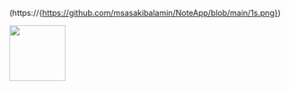(https://{https://github.com/msasakibalamin/NoteApp/blob/main/1s.png})



<img src="https://github.com/msasakibalamin/NoteApp/blob/main/1s.png" style=" width:100px ; height:100px " />
